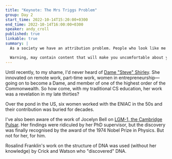 ```yaml
---
title: "Keynote: The Mrs Triggs Problem"
group: Day 2
start_time: 2022-10-14T15:20:00+0300
end_time: 2022-10-14T16:00:00+0300
speaker: andy_croll
published: true
linkable: true
summary: |
  As a society we have an attribution problem. People who look like me get it easy. Join me to explore how we can push back on the default stories & myths of who is providing value in our community.

  Warning, may contain content that will make you uncomfortable about your own past behaviour. But you'll leave better able to provide a better industry for your fellow humans.
---
```


Until recently, to my shame, I'd never heard of [Dame "Steve" Shirley](https://en.wikipedia.org/wiki/Steve_Shirley). She innovated on remote work, part-time work, women in entrepreneurship—going on to become a Dame, and member of one of the highest order of the Commonwealth. So how come, with my traditional CS education, her work was a revelation in my late thirties?

Over the pond in the US, six women worked with the ENIAC in the 50s and their contribution was buried for decades.

I've also been aware of the work of Jocelyn Bell on [LGM-1, the Cambridge Pulsar](https://en.wikipedia.org/wiki/PSR_B1919%2B21). Her findings were ridiculed by her PhD supervisor, but the discovery was finally recognised by the award of the 1974 Nobel Prize in Physics. But not for her, for him.

Rosalind Franklin's work on the structure of DNA was used (without her knowledge) by Crick and Watson who "discovered" DNA.
